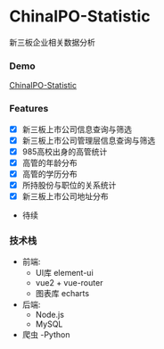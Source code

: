 # ChinaIPO-Statistic
新三板企业相关数据分析

### Demo
[ChinaIPO-Statistic](http://tx.zhelishi.cn:2017)

### Features
- [x] 新三板上市公司信息查询与筛选
- [x] 新三板上市公司管理层信息查询与筛选
- [x] 985高校出身的高管统计
- [x] 高管的年龄分布
- [x] 高管的学历分布
- [x] 所持股份与职位的关系统计
- [x] 新三板上市公司地址分布
- 待续

### 技术栈
- 前端:
  - UI库 element-ui
  - vue2 + vue-router
  - 图表库 echarts
- 后端:
  - Node.js
  - MySQL
- 爬虫
  -Python
 

